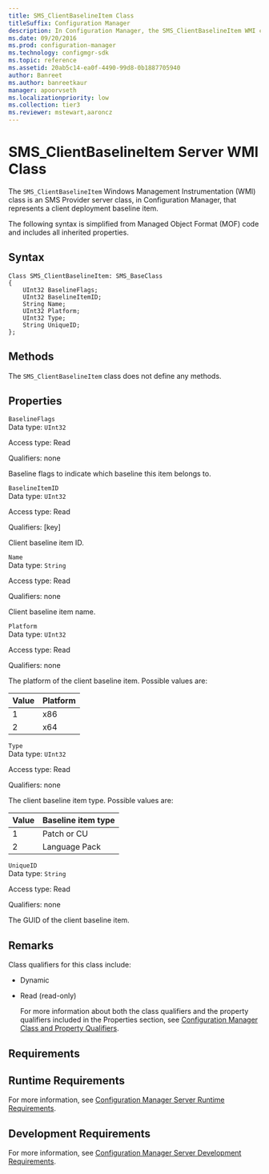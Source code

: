 ```yaml
---
title: SMS_ClientBaselineItem Class
titleSuffix: Configuration Manager
description: In Configuration Manager, the SMS_ClientBaselineItem WMI class is an SMS Provider server class that represents a client deployment baseline item.
ms.date: 09/20/2016
ms.prod: configuration-manager
ms.technology: configmgr-sdk
ms.topic: reference
ms.assetid: 20ab5c14-ea0f-4490-99d8-0b1887705940
author: Banreet
ms.author: banreetkaur
manager: apoorvseth
ms.localizationpriority: low
ms.collection: tier3
ms.reviewer: mstewart,aaroncz 
---
```

# SMS_ClientBaselineItem Server WMI Class
The `SMS_ClientBaselineItem` Windows Management Instrumentation (WMI) class is an SMS Provider server class, in Configuration Manager, that represents a client deployment baseline item.  

 The following syntax is simplified from Managed Object Format (MOF) code and includes all inherited properties.  

## Syntax  

```  
Class SMS_ClientBaselineItem: SMS_BaseClass  
{  
    UInt32 BaselineFlags;  
    UInt32 BaselineItemID;  
    String Name;      
    UInt32 Platform;  
    UInt32 Type;  
    String UniqueID;  
};  

```  

## Methods  
 The `SMS_ClientBaselineItem` class does not define any methods.  

## Properties  
 `BaselineFlags`  
 Data type: `UInt32`  

 Access type: Read  

 Qualifiers: none  

 Baseline flags to indicate which baseline this item belongs to.  

 `BaselineItemID`  
 Data type: `UInt32`  

 Access type: Read  

 Qualifiers: [key]  

 Client baseline item ID.  

 `Name`  
 Data type: `String`  

 Access type: Read  

 Qualifiers: none  

 Client baseline item name.  

 `Platform`  
 Data type: `UInt32`  

 Access type: Read  

 Qualifiers: none  

 The platform of the client baseline item. Possible values are:  

|Value|Platform|  
|-|-|  
|1|x86|  
|2|x64|  

 `Type`  
 Data type: `UInt32`  

 Access type: Read  

 Qualifiers: none  

 The client baseline item type. Possible values are:  

|Value|Baseline item type|  
|-|-|  
|1|Patch or CU|  
|2|Language Pack|  

 `UniqueID`  
 Data type: `String`  

 Access type: Read  

 Qualifiers: none  

 The GUID of the client baseline item.  

## Remarks  
 Class qualifiers for this class include:  

- Dynamic  

- Read (read-only)  

  For more information about both the class qualifiers and the property qualifiers included in the Properties section, see [Configuration Manager Class and Property Qualifiers](../../../../../develop/reference/misc/class-and-property-qualifiers.md).  

## Requirements  

## Runtime Requirements  
 For more information, see [Configuration Manager Server Runtime Requirements](../../../../../develop/core/reqs/server-runtime-requirements.md).  

## Development Requirements  
 For more information, see [Configuration Manager Server Development Requirements](../../../../../develop/core/reqs/server-development-requirements.md).  

